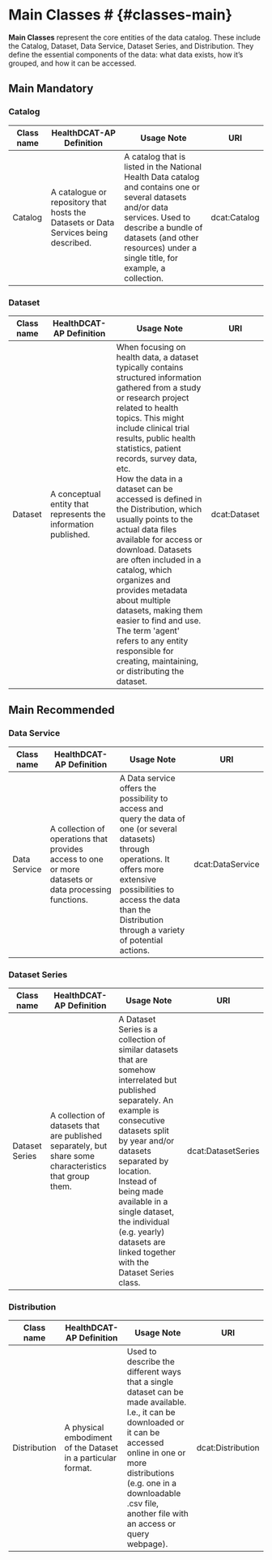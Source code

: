 # Main Classes # {#classes-main}
**Main Classes** represent the core entities of the data catalog. These include the Catalog, Dataset, Data Service, Dataset Series, and Distribution. They define the essential components of the data: what data exists, how it’s grouped, and how it can be accessed.

## Main Mandatory 

### Catalog 
<table> 
  <thead> 
    <tr> 
      <th>Class name</th> 
      <th>HealthDCAT-AP Definition</th> 
      <th>Usage Note</th> 
      <th>URI</th> 
    </tr> 
  </thead> 
  <tbody> 
    <tr> 
      <td>Catalog</td> 
      <td>A catalogue or repository that hosts the Datasets or Data Services being described.</td> 
      <td>A catalog that is listed in the National Health Data catalog and contains one or several datasets and/or data services. Used to describe a bundle of datasets (and other resources) under a single title, for example, a collection.</td> 
      <td>dcat:Catalog</td> 
    </tr> 
  </tbody> 
</table>

### Dataset 
<table> 
  <thead> 
    <tr> 
      <th>Class name</th> 
      <th>HealthDCAT-AP Definition</th> 
      <th>Usage Note</th> 
      <th>URI</th> 
    </tr> 
  </thead> 
  <tbody> 
    <tr> 
      <td>Dataset</td> 
      <td>A conceptual entity that represents the information published.</td> 
      <td>When focusing on health data, a dataset typically contains structured information gathered from a study or research project related to health topics. This might include clinical trial results, public health statistics, patient records, survey data, etc. <br> 
      How the data in a dataset can be accessed is defined in the Distribution, which usually points to the actual data files available for access or download. Datasets are often included in a catalog, which organizes and provides metadata about multiple datasets, making them easier to find and use. The term 'agent' refers to any entity responsible for creating, maintaining, or distributing the dataset.</td> 
      <td>dcat:Dataset</td> 
    </tr>  
  </tbody> 
</table>

## Main Recommended 

### Data Service 
<table> 
  <thead> 
    <tr> 
      <th>Class name</th> 
      <th>HealthDCAT-AP Definition</th> 
      <th>Usage Note</th> 
      <th>URI</th> 
    </tr> 
  </thead> 
  <tbody> 
    <tr> 
      <td>Data Service</td> 
      <td>A collection of operations that provides access to one or more datasets or data processing functions.</td> 
      <td>A Data service offers the possibility to access and query the data of one (or several datasets) through operations. It offers more extensive possibilities to access the data than the Distribution through a variety of potential actions.</td> 
      <td>dcat:DataService</td> 
    </tr> 
  </tbody> 
</table>

### Dataset Series 
<table> 
  <thead> 
    <tr> 
      <th>Class name</th> 
      <th>HealthDCAT-AP Definition</th> 
      <th>Usage Note</th> 
      <th>URI</th> 
    </tr> 
  </thead> 
  <tbody> 
    <tr> 
      <td>Dataset Series</td> 
      <td>A collection of datasets that are published separately, but share some characteristics that group them.</td> 
      <td>A Dataset Series is a collection of similar datasets that are somehow interrelated but published separately. An example is consecutive datasets split by year and/or datasets separated by location. Instead of being made available in a single dataset, the individual (e.g. yearly) datasets are linked together with the Dataset Series class.</td> 
      <td>dcat:DatasetSeries</td> 
    </tr> 
  </tbody> 
</table>

### Distribution 
<table> 
  <thead> 
    <tr> 
      <th>Class name</th> 
      <th>HealthDCAT-AP Definition</th> 
      <th>Usage Note</th> 
      <th>URI</th> 
    </tr> 
  </thead> 
  <tbody> 
    <tr> 
      <td>Distribution</td> 
      <td>A physical embodiment of the Dataset in a particular format.</td> 
      <td>Used to describe the different ways that a single dataset can be made available. I.e., it can be downloaded or it can be accessed online in one or more distributions (e.g. one in a downloadable .csv file, another file with an access or query webpage).</td> 
      <td>dcat:Distribution</td> 
    </tr> 
  </tbody> 
</table>
